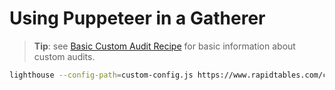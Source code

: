 # Using Puppeteer in a Gatherer

> **Tip**: see [Basic Custom Audit Recipe](../custom-audit) for basic information about custom audits.

```sh
lighthouse --config-path=custom-config.js https://www.rapidtables.com/convert/weight/pound-to-kg.html
```
